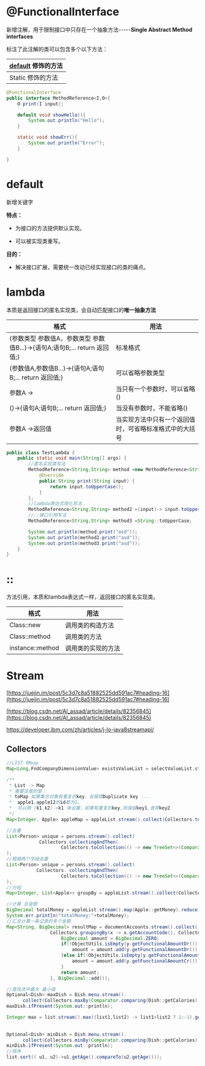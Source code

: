 

# @FunctionalInterface

新增注解，用于限制接口中只存在一个抽象方法-----**Single Abstract Method interfaces**

标注了此注解的类可以包含多个以下方法：

| [default](#default) 修饰的方法 |
| -- |
| Static 修饰的方法 |

```java
@FunctionalInterface
public interface MethodReference<I,O>{
    O print(I input);

    default void showHello(){
        System.out.println("Hello");
    }

    static void showErr(){
        System.out.println("Error");
    }

}
```



# default

新增关键字

**特点：**

- 为接口的方法提供默认实现。

- 可以被实现类重写。

**目的：**

- 解决接口扩展，需要统一改动已经实现接口的类的痛点。

# lambda

本质是返回接口的匿名实现类，会自动匹配接口的**唯一抽象方法**

| 格式                                                         | 用法                                                   |
| ------------------------------------------------------------ | ------------------------------------------------------ |
| (参数类型 参数值A，参数类型 参数值B...)->{语句A;语句B;... return 返回值;} | 标准格式                                               |
| (参数值A,参数值B...)->{语句A;语句B;... return 返回值;}       | 可以省略参数类型                                       |
| 参数A ->                                                     | 当只有一个参数时，可以省略()                           |
| ()->{语句A;语句B;... return 返回值;}                         | 当没有参数时，不能省略()                               |
| 参数A ->返回值                                               | 当实现方法中只有一个返回值时，可省略标准格式中的大括号 |



```java
public class TestLambda {
    public static void main(String[] args) {
        //匿名实现类写法
        MethodReference<String,String> method =new MethodReference<String,String>(){
            @Override
            public String print(String input) {
                return input.toUpperCase();
            }
        };
        //lambda表达式简化写法
        MethodReference<String,String> method2 =(input)-> input.toUpperCase();
        //::接口引用写法
        MethodReference<String,String> method3 =String::toUpperCase;

        System.out.println(method.print("asd"));
        System.out.println(method2.print("asd"));
        System.out.println(method3.print("asd"));
    }
}
```



# ::

方法引用，本质和lambda表达式一样，返回接口的匿名实现类。

| 格式             | 用法               |
| ---------------- | ------------------ |
| Class::new       | 调用类的构造方法   |
| Class::method    | 调用类的方法       |
| instance::method | 调用类的实现的方法 |



# Stream

[https://juejin.im/post/5c3d7c8a51882525dd591ac7#heading-16](https://juejin.im/post/5c3d7c8a51882525dd591ac7#heading-16)

[https://blog.csdn.net/Al_assad/article/details/82356845](https://blog.csdn.net/Al_assad/article/details/82356845)

https://developer.ibm.com/zh/articles/j-lo-java8streamapi/



## Collectors

```java
//LIST 转map
Map<Long,FndCompanyDimensionValue> existsValueList = selectValueList.stream()       .collect(Collectors.toMap(FndCompanyDimensionValue::getDimensionValueId,Function.identity()));

/**
 * List -> Map
 * 需要注意的是：
 * toMap 如果集合对象有重复的key，会报错Duplicate key ....
 *  apple1,apple12的id都为1。
 *  可以用 (k1,k2)->k1 来设置，如果有重复的key,则保留key1,舍弃key2
 */
Map<Integer, Apple> appleMap = appleList.stream().collect(Collectors.toMap(Apple::getId, a -> a,(k1,k2)->k1));

//去重
List<Person> unique = persons.stream().collect(
            Collectors.collectingAndThen(
                    Collectors.toCollection(() -> new TreeSet<>(Comparator.comparing(Person::getName))), ArrayList::new)
);
//根据两个字段去重
List<Person> unique = persons.stream().collect(
           Collectors. collectingAndThen(
                    Collectors.toCollection(() -> new TreeSet<>(Comparator.comparing(o -> o.getName() + ";" + o.getSex()))), ArrayList::new)
);
//分组
Map<Integer, List<Apple>> groupBy = appleList.stream().collect(Collectors.groupingBy(Apple::getId));

//计算 总金额
BigDecimal totalMoney = appleList.stream().map(Apple::getMoney).reduce(BigDecimal.ZERO, BigDecimal::add);
System.err.println("totalMoney:"+totalMoney); 
//汇总计算一条记录的多个金额
Map<String, BigDecimal> resultMap = documentAccounts.stream().collect(
                Collectors.groupingBy(x -> x.getAccountCode(), Collectors.reducing(BigDecimal.ZERO,y->{
                    BigDecimal amount = BigDecimal.ZERO;
                    if(!ObjectUtils.isEmpty(y.getFunctionalAmountDr())){
                        amount = amount.add(y.getFunctionalAmountDr());
                    }else if(!ObjectUtils.isEmpty(y.getFunctionalAmountCr())){
                        amount = amount.add(y.getFunctionalAmountCr());
                    }
                    return amount;
                }, BigDecimal::add)));

//查找流中最大 最小值
Optional<Dish> maxDish = Dish.menu.stream().
      collect(Collectors.maxBy(Comparator.comparing(Dish::getCalories)));
maxDish.ifPresent(System.out::println);

Integer max = list.stream().max((list1,list2) -> list1>list2 ? 1:-1).get();
        
 
Optional<Dish> minDish = Dish.menu.stream().
      collect(Collectors.minBy(Comparator.comparing(Dish::getCalories)));
minDish.ifPresent(System.out::println);
//排序
list.sort(( u1, u2)->u1.getAge().compareTo(u2.getAge()));
```